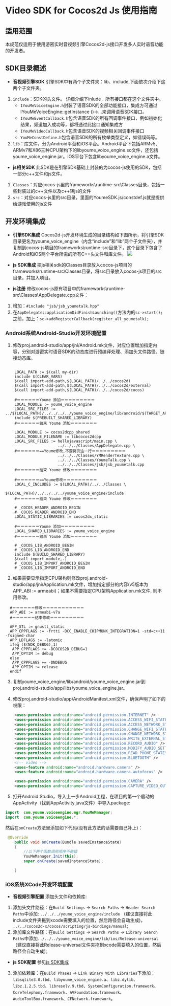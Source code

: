 # Video SDK for Cocos2d Js 使用指南

## 适用范围

本规范仅适用于使用游密实时音视频引擎Cocos2d-js接口开发多人实时语音功能的开发者。

## SDK目录概述

* **音视频引擎SDK**
引擎SDK中有两个子文件夹：lib、include,下面依次介绍下这两个子文件夹。

 1. `include`：SDK的头文件。
详细介绍下inlude，所有接口都在这个文件夹中。
     * `IYouMeVoiceEngine.h`封装了语音SDK的全部功能接口，集成方可通过IYouMeVoiceEngine::getInstance ()->…来调用语音SDK接口。
     * `IYouMeEventCallback.h`包含语音SDK的所有回调事件接口，例如初始化结果，频道加入成功等，都将通过此接口通知集成方
     * `IYouMeVideoCallback.h`包含语音SDK的视频相关回调事件接口
     * `YouMeConstDefine.h`包含语音SDK的所有枚举类型定义，如错误码等。
 2. `lib`：库文件，分为Android平台和iOS平台。Android平台下包括ARMv5、ARMv7和X86三种CPU架构下的libyoume_voice_engine.so文件，还包括youme_voice_engine.jar。iOS平台下包含libyoume_voice_engine.a文件。

* **js相关SDK**
此SDK是在引擎SDK基础上封装的为cocos-js使用的SDK，包括一部分c++文件和js文件。
 1. `Classes`：对应cocos-js里的frameworks\runtime-src\Classes目录，包括一些封装过的c++文件以及c++转js的文件
 2. `src`：对应cocos-js里的src目录，里面的YoumeSDK.js/constdef.js就是提供给游戏使用的js文件

## 开发环境集成
* **引擎SDK集成**
Cocos2d-js开发环境生成的目录结构如下图所示，将引擎SDK目录更名为youme_voice_engine（内含“include”和“lib”两个子文件夹），并复制到cocos-js项目的frameworks\runtime-src目录下，这个目录下包含了Android和iOS两个平台所需的所有C++头文件和库文件。
![](/doc/images/talk_cocos_project_directory.png)

* **js SDK集成**
把js相关sdk的Classes目录放入cocos-js项目的frameworks\runtime-src\Classes目录，将src目录放入cocos-js项目的src目录，并加入项目。

* **js注册**
修改cocos-js原有项目中的frameworks\runtime-src\Classes\AppDelegate.cpp文件：
 1. 增加：`#include "jsb/jsb_youmetalk.hpp"`
 2. 在`AppDelegate::applicationDidFinishLaunching()`方法内的`sc->start();`之前，加上：`sc->addRegisterCallback(register_all_youmetalk);`


### Android系统Android-Studio开发环境配置

1. 修改proj.android-studio/app/jni/Android.mk文件，对应位置增加指定内容，分别对游密实时语音SDK的动态库进行预编译处理、添加头文件路径、链接动态库。

``` Shell

    LOCAL_PATH := $(call my-dir)
    include $(CLEAR_VARS)
    $(call import-add-path,$(LOCAL_PATH)/../../cocos2d)
    $(call import-add-path,$(LOCAL_PATH)/../../cocos2d/external)
    $(call import-add-path,$(LOCAL_PATH)/../../cocos2d/cocos)

    #＝＝＝＝＝＝Youme 添加＝＝＝＝＝＝＝＝＝
    LOCAL_MODULE := youme_voice_engine
    LOCAL_SRC_FILES := ../$(LOCAL_PATH)/../../../../youme_voice_engine/lib/android/$(TARGET_ARCH_ABI)/libyoume_voice_engine.so
    include $(PREBUILT_SHARED_LIBRARY)
    #＝＝＝＝＝＝结束 Youme 添加＝＝＝＝＝＝＝

    LOCAL_MODULE := cocos2dcpp_shared
    LOCAL_MODULE_FILENAME := libcocos2dcpp
    LOCAL_SRC_FILES := hellojavascript/main.cpp \
                       ../../../Classes/AppDelegate.cpp \
    #＝＝＝＝＝＝==Youme修改,不要拷贝这一行＝＝＝＝＝＝＝＝＝
                       ../../../Classes/YMRenderTexture.cpp \
                       ../../../Classes/YoumeTalk.cpp \
                       ../../../Classes/jsb/jsb_youmetalk.cpp
    #＝＝＝＝＝＝结束 Youme 修改＝＝＝＝＝＝＝

    #＝＝＝＝＝＝==Youme修改＝＝＝＝＝＝＝＝＝
    LOCAL_C_INCLUDES := $(LOCAL_PATH)/../../Classes \
                        $(LOCAL_PATH)/../../../../youme_voice_engine/include
    #＝＝＝＝＝＝结束 Youme 修改＝＝＝＝＝＝＝

    # _COCOS_HEADER_ANDROID_BEGIN
    # _COCOS_HEADER_ANDROID_END
    LOCAL_STATIC_LIBRARIES := cocos2dx_static

    #＝＝＝＝＝＝Youme 添加＝＝＝＝＝＝＝＝＝
    LOCAL_SHARED_LIBRARIES := youme_voice_engine
    #＝＝＝＝＝＝结束 Youme 添加＝＝＝＝＝＝＝

    # _COCOS_LIB_ANDROID_BEGIN
    # _COCOS_LIB_ANDROID_END
    include $(BUILD_SHARED_LIBRARY)
    $(call import-module,.)
    # _COCOS_LIB_IMPORT_ANDROID_BEGIN
    # _COCOS_LIB_IMPORT_ANDROID_END

```

2. 如果需要显示指定CPU架构则修改proj.android-studio/app/jni/Application.mk文件，增加指定部分的内容(v5版本为APP_ABI := armeabi)；如果不需要指定CPU架构Application.mk文件, 则不用修改。

``` Shell
  #＝＝＝＝＝＝修改＝＝＝＝＝＝＝＝＝＝＝
  APP_ABI := armeabi-v7a
  #＝＝＝＝＝＝结束修改＝＝＝＝＝＝＝＝＝

  APP_STL := gnustl_static
  APP_CPPFLAGS := -frtti -DCC_ENABLE_CHIPMUNK_INTEGRATION=1 -std=c++11 -fsigned-char
  APP_LDFLAGS := -latomic
  ifeq ($(NDK_DEBUG),1)
   APP_CPPFLAGS += -DCOCOS2D_DEBUG=1
   APP_OPTIM := debug
  else
   APP_CPPFLAGS += -DNDEBUG
   APP_OPTIM := release
  endif
```

3. 复制youme_voice_engine/lib/android/youme_voice_engine.jar到proj.android-studio/app/libs/youme_voice_engine.jar。

4. 修改proj.android-studio/app/AndroidManifest.xml文件，确保声明了如下的权限：

``` xml
    <uses-permission android:name="android.permission.INTERNET" />
    <uses-permission android:name="android.permission.ACCESS_WIFI_STATE" />
    <uses-permission android:name="android.permission.ACCESS_NETWORK_STATE" />
    <uses-permission android:name="android.permission.CHANGE_WIFI_STATE" />
    <uses-permission android:name="android.permission.CHANGE_NETWORK_STATE" />
    <uses-permission android:name="android.permission.WRITE_EXTERNAL_STORAGE" />
    <uses-permission android:name="android.permission.RECORD_AUDIO" />
    <uses-permission android:name="android.permission.MODIFY_AUDIO_SETTINGS" />
    <uses-permission android:name="android.permission.READ_PHONE_STATE" />
    <uses-permission android:name="android.permission.BLUETOOTH" />
    <!-- video -->
    <uses-feature android:name="android.hardware.camera" />
    <uses-feature android:name="android.hardware.camera.autofocus" />

    <uses-permission android:name="android.permission.CAMERA" />
    <uses-permission android:name="android.permission.CAPTURE_VIDEO_OUTPUT" />
```

5. 打开Android Studio，导入上一步Android工程，在项目的第一个启动的AppActivity（找到AppActivity.java文件）中导入package:

``` java
import  com.youme.voiceengine.mgr.YouMeManager;
import  com.youme.voiceengine.*;
```

然后在`onCreate`方法里添加如下代码(没有此方法的话需要自己补上)：

``` java
 @Override
    public void onCreate(Bundle savedInstanceState)
    {
        //以下两个函数调用顺序不能错
        YouMeManager.Init(this);
        super.onCreate(savedInstanceState);

    }

```

### iOS系统XCode开发环境配置

* **音视频引擎配置**
添加头文件和依赖库:
1. 添加头文件路径：在`Build Settings` -> `Search Paths` -> `Header Search Paths`中添加:
    `../../../youme_voice_engine/include`  （建议直接将此include文件夹拖到xcode需要填入的位置，然后路径会自动生成)，
    `../../cocos2d-x/cocos/scripting/js-bindings/manual`;
2. 添加库文件路径：在`Build Settings` -> `Search Paths` -> `Library Search Paths`中添加`../../../youme_voice_engine/lib/ios/Release-universal` （建议直接将此Release-universal文件夹拖到xcode需要填入的位置，然后路径会自动生成);
* **js SDK配置**
参见[js SDK集成](##开发环境集成)
3. 添加依赖库：在`Build Phases`  -> `Link Binary With Libraries`下添加：`libsqlite3.0.tbd`、`libyoume_voice_engine.a`、`libz.dylib`、`libz.1.2.5.tbd`、`libresolv.9.tbd`、`SystemConfiguration.framework`、`CoreTelephony.framework`、`AVFoundation.framework`、`AudioToolBox.framework`、`CFNetwork.framework`。


